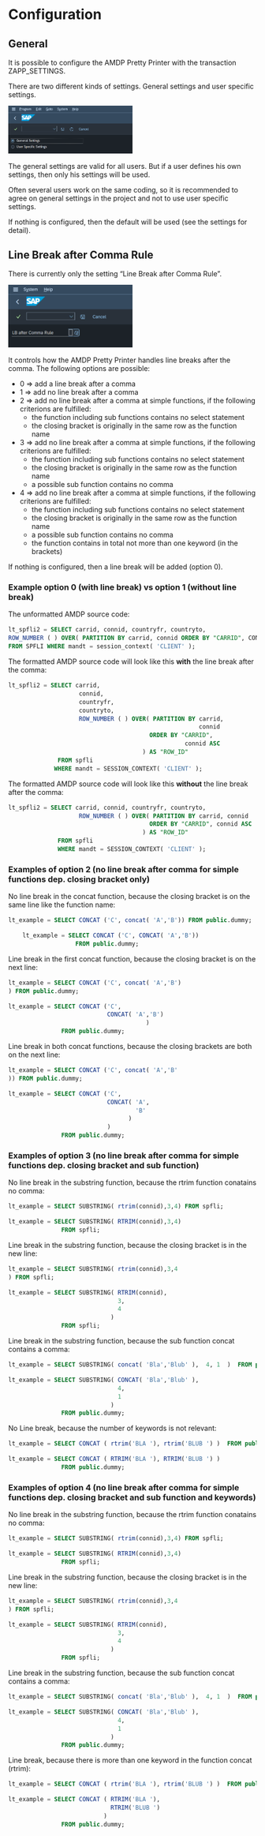 # Configuration

## General

It is possible to configure the AMDP Pretty Printer with the transaction
ZAPP_SETTINGS.

There are two different kinds of settings. General settings and user
specific settings.

<img src="images/media/image1.png" alt="settings" width=50%/>

The general settings are valid for all users. But if a user defines his
own settings, then only his settings will be used.

Often several users
work on the same coding, so it is recommended to agree on general
settings in the project and not to use user specific settings.

If nothing is configured, then the default will be used (see the
settings for detail).

## Line Break after Comma Rule

There is currently only the setting “Line Break after Comma Rule”.

<img src="images/media/image2.png" alt="line break after comma rules" width=50%/>

It controls how the AMDP Pretty Printer handles line breaks after the comma.
The following options are possible:

- 0 => add a line break after a comma
- 1 => add no line break after a comma
- 2 => add no line break after a comma at simple functions, if the following criterions are fulfilled:
  -	the function including sub functions contains no select statement
  - the closing bracket is originally in the same row as the function name
- 3 => add no line break after a comma at simple functions, if the following criterions are fulfilled:
  - the function including sub functions contains no select statement
  - the closing bracket is originally in the same row as the function name
  - a possible sub function contains no comma
- 4 => add no line break after a comma at simple functions, if the following criterions are fulfilled:
  - the function including sub functions contains no select statement
  - the closing bracket is originally in the same row as the function name
  - a possible sub function contains no comma
  - the function contains in total not more than one keyword (in the brackets)
  

If nothing is configured, then a line break will be added (option 0).

### Example option 0 (with line break) vs option 1 (without line break)

The unformatted AMDP source code:

```sql
lt_spfli2 = SELECT carrid, connid, countryfr, countryto,
ROW_NUMBER ( ) OVER( PARTITION BY carrid, connid ORDER BY "CARRID", CONNID asc ) AS "ROW_ID"
FROM SPFLI WHERE mandt = session_context( 'CLIENT' );
```

The formatted AMDP source code will look like this **with** the line break after the comma:

```sql
lt_spfli2 = SELECT carrid, 
                    connid, 
                    countryfr, 
                    countryto,
                    ROW_NUMBER ( ) OVER( PARTITION BY carrid, 
                                                      connid 
                                        ORDER BY "CARRID", 
                                                  connid ASC 
                                      ) AS "ROW_ID"
              FROM spfli 
             WHERE mandt = SESSION_CONTEXT( 'CLIENT' );
```

The formatted AMDP source code will look like this **without** the line break after the comma:

```sql
lt_spfli2 = SELECT carrid, connid, countryfr, countryto,
                    ROW_NUMBER ( ) OVER( PARTITION BY carrid, connid 
                                        ORDER BY "CARRID", connid ASC 
                                      ) AS "ROW_ID"
              FROM spfli 
              WHERE mandt = SESSION_CONTEXT( 'CLIENT' );
```

### Examples of option 2 (no line break after comma for simple functions dep. closing bracket only)
No line break in the concat function, because the closing bracket is on the same line like the function name:

```sql
lt_example = SELECT CONCAT ('C', concat( 'A','B')) FROM public.dummy;
```

```sql
    lt_example = SELECT CONCAT ('C', CONCAT( 'A','B')) 
                   FROM public.dummy;
```

Line break in the first concat function, because the closing bracket is on the next line:

```sql
lt_example = SELECT CONCAT ('C', concat( 'A','B')
) FROM public.dummy;
```

```sql
lt_example = SELECT CONCAT ('C', 
                            CONCAT( 'A','B')
						               ) 
               FROM public.dummy;
```

Line break in both concat functions, because the closing brackets are both on the next line:

```sql
lt_example = SELECT CONCAT ('C', concat( 'A','B'
)) FROM public.dummy;
```

```sql
lt_example = SELECT CONCAT ('C', 
                            CONCAT( 'A',
                                    'B'
                                  )
                            ) 
               FROM public.dummy;
```

### Examples of option 3 (no line break after comma for simple functions dep. closing bracket and sub function)

No line break in the substring function, because the rtrim function conatains no comma:

```sql
lt_example = SELECT SUBSTRING( rtrim(connid),3,4) FROM spfli;
```

```sql
lt_example = SELECT SUBSTRING( RTRIM(connid),3,4) 
               FROM spfli; 
```

Line break in the substring function, because the closing bracket is in the new line:
```sql
lt_example = SELECT SUBSTRING( rtrim(connid),3,4
) FROM spfli;  
```

```sql
lt_example = SELECT SUBSTRING( RTRIM(connid),
                               3,
                               4
                             ) 
               FROM spfli; 
```

Line break in the substring function, because the sub function concat contains a comma:

```sql
lt_example = SELECT SUBSTRING( concat( 'Bla','Blub' ),  4, 1  )  FROM public.dummy;
```

```sql
lt_example = SELECT SUBSTRING( CONCAT( 'Bla','Blub' ), 
                               4, 
                               1 
                             ) 
               FROM public.dummy;
```

No Line break, because the number of keywords is not relevant:

```sql
lt_example = SELECT CONCAT ( rtrim('BLA '), rtrim('BLUB ') )  FROM public.dummy;
```

```sql
lt_example = SELECT CONCAT ( RTRIM('BLA '), RTRIM('BLUB ') ) 
               FROM public.dummy;
```

### Examples of option 4 (no line break after comma for simple functions dep. closing bracket and sub function and keywords)

No line break in the substring function, because the rtrim function conatains no comma:

```sql
lt_example = SELECT SUBSTRING( rtrim(connid),3,4) FROM spfli;
```

```sql
lt_example = SELECT SUBSTRING( RTRIM(connid),3,4) 
               FROM spfli; 
```

Line break in the substring function, because the closing bracket is in the new line:
```sql
lt_example = SELECT SUBSTRING( rtrim(connid),3,4
) FROM spfli;  
```

```sql
lt_example = SELECT SUBSTRING( RTRIM(connid),
                               3,
                               4
                             ) 
               FROM spfli; 
```

Line break in the substring function, because the sub function concat contains a comma:

```sql
lt_example = SELECT SUBSTRING( concat( 'Bla','Blub' ),  4, 1  )  FROM public.dummy;
```

```sql
lt_example = SELECT SUBSTRING( CONCAT( 'Bla','Blub' ), 
                               4, 
                               1 
                             ) 
               FROM public.dummy;
```

Line break, because there is more than one keyword in the function concat (rtrim):

```sql
lt_example = SELECT CONCAT ( rtrim('BLA '), rtrim('BLUB ') )  FROM public.dummy;
```

```sql
lt_example = SELECT CONCAT ( RTRIM('BLA '), 
                             RTRIM('BLUB ') 
                           )
               FROM public.dummy;
```
